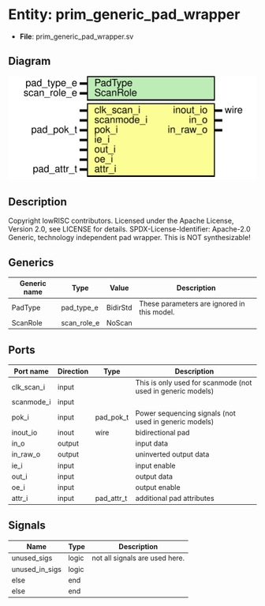 # Entity: prim_generic_pad_wrapper

- **File**: prim_generic_pad_wrapper.sv
## Diagram

![Diagram](prim_generic_pad_wrapper.svg "Diagram")
## Description

Copyright lowRISC contributors.
 Licensed under the Apache License, Version 2.0, see LICENSE for details.
 SPDX-License-Identifier: Apache-2.0
 Generic, technology independent pad wrapper. This is NOT synthesizable!
 
## Generics

| Generic name | Type        | Value    | Description                                  |
| ------------ | ----------- | -------- | -------------------------------------------- |
| PadType      | pad_type_e  | BidirStd | These parameters are ignored in this model.  |
| ScanRole     | scan_role_e | NoScan   |                                              |
## Ports

| Port name  | Direction | Type       | Description                                                 |
| ---------- | --------- | ---------- | ----------------------------------------------------------- |
| clk_scan_i | input     |            | This is only used for scanmode (not used in generic models) |
| scanmode_i | input     |            |                                                             |
| pok_i      | input     | pad_pok_t  | Power sequencing signals (not used in generic models)       |
| inout_io   | inout     | wire       | bidirectional pad                                           |
| in_o       | output    |            | input data                                                  |
| in_raw_o   | output    |            | uninverted output data                                      |
| ie_i       | input     |            | input enable                                                |
| out_i      | input     |            | output data                                                 |
| oe_i       | input     |            | output enable                                               |
| attr_i     | input     | pad_attr_t | additional pad attributes                                   |
## Signals

| Name           | Type  | Description                     |
| -------------- | ----- | ------------------------------- |
| unused_sigs    | logic | not all signals are used here.  |
| unused_in_sigs | logic |                                 |
| else           | end   |                                 |
| else           | end   |                                 |
